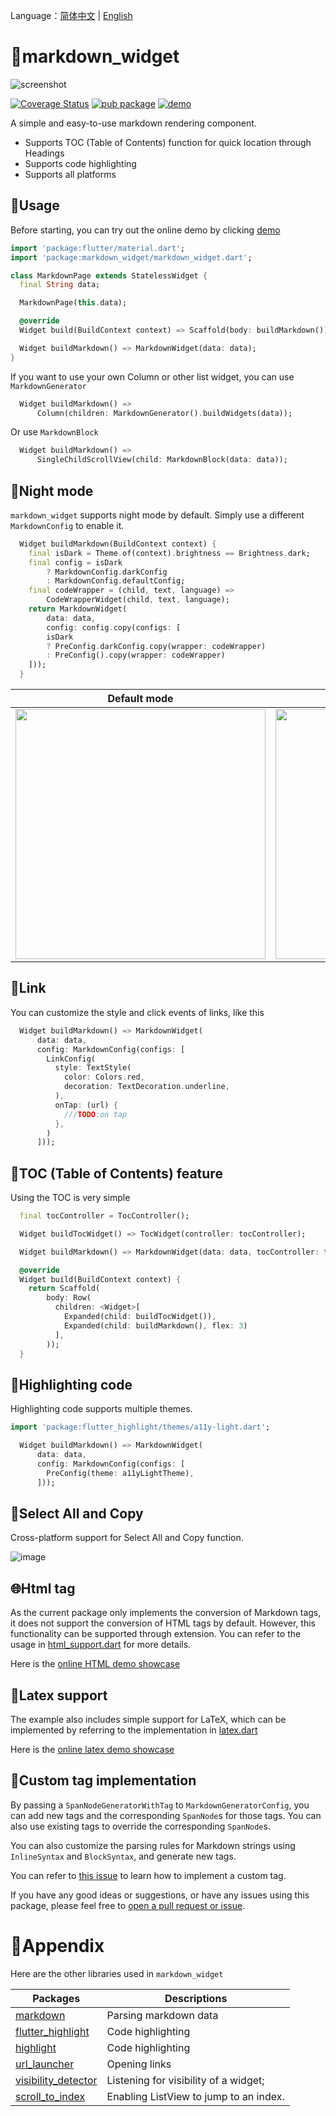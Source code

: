 Language：[简体中文](https://github.com/asjqkkkk/markdown_widget/blob/master/README_ZH.md) | [English](https://github.com/asjqkkkk/markdown_widget/blob/master/README.md)

# 📖markdown_widget

![screenshot](assets/script_medias/1676100926803.png)


[![Coverage Status](assets/script_medias/1675527914508.png)](https://coveralls.io/github/asjqkkkk/markdown_widget?branch=dev) [![pub package](assets/script_medias/1675527915217.png)](https://pub.dartlang.org/packages/markdown_widget) [![demo](assets/script_medias/1675527916292.png)](https://asjqkkkk.github.io/markdown_widget/)

A simple and easy-to-use markdown rendering component.

- Supports TOC (Table of Contents) function for quick location through Headings
- Supports code highlighting
- Supports all platforms

## 🚀Usage

Before starting, you can try out the online demo by clicking [demo](https://asjqkkkk.github.io/markdown_widget/)

```dart
import 'package:flutter/material.dart';
import 'package:markdown_widget/markdown_widget.dart';

class MarkdownPage extends StatelessWidget {
  final String data;

  MarkdownPage(this.data);

  @override
  Widget build(BuildContext context) => Scaffold(body: buildMarkdown());

  Widget buildMarkdown() => MarkdownWidget(data: data);
}
```
If you want to use your own Column or other list widget, you can use `MarkdownGenerator`

```dart
  Widget buildMarkdown() =>
      Column(children: MarkdownGenerator().buildWidgets(data));
```

Or use `MarkdownBlock`

```dart
  Widget buildMarkdown() =>
      SingleChildScrollView(child: MarkdownBlock(data: data));
```

## 🌠Night mode

`markdown_widget` supports night mode by default. Simply use a different `MarkdownConfig` to enable it.

```dart
  Widget buildMarkdown(BuildContext context) {
    final isDark = Theme.of(context).brightness == Brightness.dark;
    final config = isDark
        ? MarkdownConfig.darkConfig
        : MarkdownConfig.defaultConfig;
    final codeWrapper = (child, text, language) =>
        CodeWrapperWidget(child, text, language);
    return MarkdownWidget(
        data: data,
        config: config.copy(configs: [
        isDark
        ? PreConfig.darkConfig.copy(wrapper: codeWrapper)
        : PreConfig().copy(wrapper: codeWrapper)
    ]));
  }
```

Default mode | Night mode
---|---
<img src="assets/script_medias/1675527917554.png" width=400> | <img src="assets/script_medias/1675527923101.png" width=400>


## 🔗Link

You can customize the style and click events of links, like this

```dart
  Widget buildMarkdown() => MarkdownWidget(
      data: data,
      config: MarkdownConfig(configs: [
        LinkConfig(
          style: TextStyle(
            color: Colors.red,
            decoration: TextDecoration.underline,
          ),
          onTap: (url) {
            ///TODO:on tap
          },
        )
      ]));
```

## 📜TOC (Table of Contents) feature

Using the TOC is very simple

```dart
  final tocController = TocController();

  Widget buildTocWidget() => TocWidget(controller: tocController);

  Widget buildMarkdown() => MarkdownWidget(data: data, tocController: tocController);

  @override
  Widget build(BuildContext context) {
    return Scaffold(
        body: Row(
          children: <Widget>[
            Expanded(child: buildTocWidget()),
            Expanded(child: buildMarkdown(), flex: 3)
          ],
        ));
  }
```

## 🎈Highlighting  code

Highlighting code supports multiple themes.

```dart
import 'package:flutter_highlight/themes/a11y-light.dart';

  Widget buildMarkdown() => MarkdownWidget(
      data: data,
      config: MarkdownConfig(configs: [
        PreConfig(theme: a11yLightTheme),
      ]));
```

## 🧬Select All and Copy

Cross-platform support for Select All and Copy function.

![image](assets/script_medias/1679144416355.png)

## 🌐Html tag

As the current package only implements the conversion of Markdown tags, it does not support the conversion of HTML tags by default. However, this functionality can be supported through extension. You can refer to the usage in [html_support.dart](https://github.com/asjqkkkk/markdown_widget/blob/dev/example/lib/markdown_custom/html_support.dart) for more details.

Here is the [online HTML demo showcase](https://asjqkkkk.github.io/markdown_widget/#/sample_html)

## 🧮Latex support

The example also includes simple support for LaTeX, which can be implemented by referring to the implementation in [latex.dart](https://github.com/asjqkkkk/markdown_widget/blob/dev/example/lib/markdown_custom/latex.dart)

Here is the [online latex demo showcase](https://asjqkkkk.github.io/markdown_widget/#/sample_latex)

## 🍑Custom tag implementation

By passing a `SpanNodeGeneratorWithTag` to `MarkdownGeneratorConfig`, you can add new tags and the corresponding `SpanNode`s for those tags. You can also use existing tags to override the corresponding `SpanNode`s.

You can also customize the parsing rules for Markdown strings using `InlineSyntax` and `BlockSyntax`, and generate new tags.

You can refer to [this issue](https://github.com/asjqkkkk/markdown_widget/issues/79) to learn how to implement a custom tag.

If you have any good ideas or suggestions, or have any issues using this package, please feel free to [open a pull request or issue](https://github.com/asjqkkkk/markdown_widget).

# 🧾Appendix

Here are the other libraries used in `markdown_widget`

Packages | Descriptions
---|---
[markdown](https://pub.dev/packages/markdown) | Parsing markdown data
[flutter_highlight](https://pub.dev/packages/flutter_highlight) | Code highlighting
[highlight](https://pub.dev/packages/highlight) | Code highlighting
[url_launcher](https://pub.dev/packages/url_launcher) | Opening links
[visibility_detector](https://pub.dev/packages/visibility_detector) | Listening for visibility of a widget;
[scroll_to_index](https://pub.dev/packages/scroll_to_index) | Enabling ListView to jump to an index.
